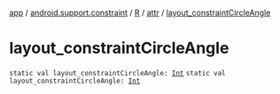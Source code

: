 [app](../../../index.md) / [android.support.constraint](../../index.md) / [R](../index.md) / [attr](index.md) / [layout_constraintCircleAngle](./layout_constraint-circle-angle.md)

# layout_constraintCircleAngle

`static val layout_constraintCircleAngle: `[`Int`](https://kotlinlang.org/api/latest/jvm/stdlib/kotlin/-int/index.html)
`static val layout_constraintCircleAngle: `[`Int`](https://kotlinlang.org/api/latest/jvm/stdlib/kotlin/-int/index.html)